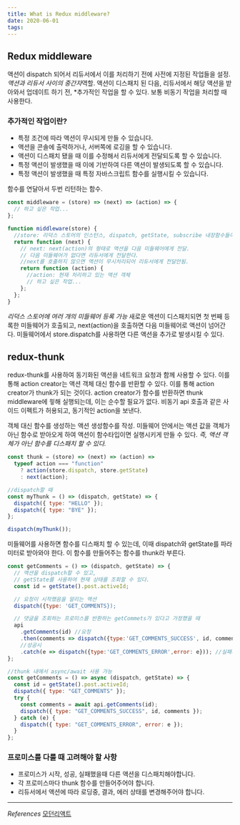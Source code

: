 ```yaml
---
title: What is Redux middleware?
date: 2020-06-01
tags:
---
```


## Redux middleware

액션이 dispatch 되어서 리듀서에서 이를 처리하기 전에 사전에 지정된 작업들을 설정. *액션과 리듀서 사이의 중간자*역할. 액션이 디스패치 된 다음, 리듀서에서 해당 액션을 받아와서 업데이트 하기 전, \*추가적인 작업을 할 수 있다. 보통 비동기 작업을 처리할 때 사용한다.

### 추가적인 작업이란?

- 특정 조건에 따라 액션이 무시되게 만들 수 있습니다.
- 액션을 콘솔에 출력하거나, 서버쪽에 로깅을 할 수 있습니다.
- 액션이 디스패치 됐을 때 이를 수정해서 리듀서에게 전달되도록 할 수 있습니다.
- 특정 액션이 발생했을 때 이에 기반하여 다른 액션이 발생되도록 할 수 있습니다.
- 특정 액션이 발생했을 때 특정 자바스크립트 함수를 실행시킬 수 있습니다.

함수를 연달아서 두번 리턴하는 함수.

```javascript
const middleware = (store) => (next) => (action) => {
  // 하고 싶은 작업...
};
```

```javascript
function middleware(store) {
  //store: 리덕스 스토어의 인스턴스, dispatch, getState, subscribe 내장함수들이 들어있다.
  return function (next) {
    // next: next(action)의 형태로 액션을 다음 미들웨어에게 전달.
    // 다음 미들웨어가 없다면 리듀서에게 전달한다.
    //next를 호출하지 않으면 액션이 무시처리되어 리듀서에게 전달안됨.
    return function (action) {
      //action: 현재 처리하고 있는 액션 객체
      // 하고 싶은 작업...
    };
  };
}
```

_리덕스 스토어에 여러 개의 미들웨어 등록 가능_ 새로운 액션이 디스패치되면 첫 번째 등록한 미들웨어가 호출되고, next(action)을 호출하면 다음 미들웨어로 액션이 넘어간다. 미들웨어에서 store.dispatch를 사용하면 다른 액션을 추가로 발생시킬 수 있다.

## redux-thunk

redux-thunk를 사용하여 동기화된 액션을 네트워크 요청과 함께 사용할 수 있다. 이를 통해 action creator는 액션 객체 대신 함수를 반환할 수 있다. 이를 통해 action creator가 thunk가 되는 것이다. action creator가 함수를 반환하면 thunk middleware에 읳해 실행되는데, 이는 순수할 필요가 없다. 비동기 api 호출과 같은 사이드 이펙트가 허용되고, 동기적인 action을 보낸다.

객체 대신 함수를 생성하는 액션 생성함수를 작성. 미들웨어 안에서는 액션 값을 객체가 아닌 함수로 받아오게 하여 액션이 함수타입이면 실행시키게 만들 수 있다. _즉, 액션 객체가 아닌 함수를 디스패치 할 수 있다._

```javascript
const thunk = (store) => (next) => (action) =>
  typeof action === "function"
    ? action(store.dispatch, store.getState)
    : next(action);

//dispatch할 때
const myThunk = () => (dispatch, getState) => {
  dispatch({ type: "HELLO" });
  dispatch({ type: "BYE" });
};

dispatch(myThunk());
```

미들웨어를 사용하면 함수를 디스패치 할 수 있는데, 이때 dispatch와 getState를 파라미터로 받아와야 한다. 이 함수를 만들어주는 함수를 thunk라 부른다.

```javascript
const getComments = () => (dispatch, getState) => {
  // 액션을 dispatch할 수 있고,
  // getState를 사용하여 현재 상태를 조회할 수 있다.
  const id = getState().post.activeId;

  // 요청이 시작했음을 알리는 액션
  dispatch({type: 'GET_COMMENTS});

  // 댓글을 조회하는 프로미스를 반환하는 getCommets가 있다고 가정했을 때
  api
    .getComments(id) //요청
    .then(comments => dispatch({type:'GET_COMMENTS_SUCCESS', id, comments}))
    //성공시
    .catch(e => dispatch({type:'GET_COMMENTS_ERROR',error: e})); //실패시
};
```

```javascript
//thunk 내에서 async/await 사용 가능
const getComments = () => async (dispatch, getState) => {
  const id = getState().post.activeId;
  dispatch({ type: "GET_COMMENTS" });
  try {
    const comments = await api.getComments(id);
    dispatch({ type: "GET_COMMENTS_SUCCESS", id, comments });
  } catch (e) {
    dispatch({ type: "GET_COMMENTS_ERROR", error: e });
  }
};
```

### 프로미스를 다룰 때 고려해야 할 사항

- 프로미스가 시작, 성공, 실패했을때 다른 액션을 디스패치해야합니다.
- 각 프로미스마다 thunk 함수를 만들어주어야 합니다.
- 리듀서에서 액션에 따라 로딩중, 결과, 에러 상태를 변경해주어야 합니다.

---

_References_
[모던리액트](https://react.vlpt.us/redux-middleware/02-make-middleware.html)
